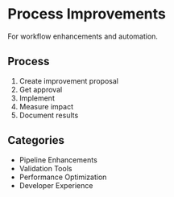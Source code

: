# Process Improvements

For workflow enhancements and automation.

## Process

1. Create improvement proposal
2. Get approval
3. Implement
4. Measure impact
5. Document results

## Categories

- Pipeline Enhancements
- Validation Tools
- Performance Optimization
- Developer Experience
